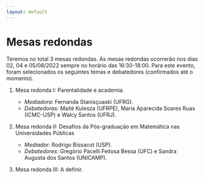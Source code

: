 ```yaml
---
layout: default
---
```


<h1 class="display-5 mb-3">
Mesas redondas
</h1>

Teremos no total 3 mesas redondas. As mesas redondas ocorrerão nos dias 02, 04 e 05/08/2022 sempre no horário das 16:30-18:00. Para este evento, foram selecionados os seguintes temas e debatedores (confirmados até o momento).


1. Mesa redonda I: Parentalidade e academia. 
	* *Mediadora:* Fernanda Stanisçuaski (UFRG). 
	* *Debatedoras:* Maité Kulesza (UFRPE), Maria Aparecida Soares Ruas (ICMC-USP) e Walcy Santos (UFRJ).

1. Mesa redonda II: Desafios da Pós-graduação em Matemática nas Universidades Públicas
	* *Mediador:* Rodrigo Bissacot (USP). 
	* *Debatedores:* Gregório Pacelli Feitosa Bessa (UFC) e Sandra Augusta dos Santos (UNICAMP).

1. Mesa redonda III: A definir.
